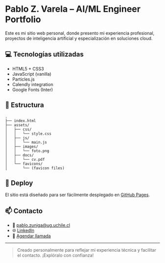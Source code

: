 # Pablo Z. Varela – AI/ML Engineer Portfolio

Este es mi sitio web personal, donde presento mi experiencia profesional, proyectos de inteligencia artificial y especialización en soluciones cloud.

## 💻 Tecnologías utilizadas

- HTML5 + CSS3
- JavaScript (vanilla)
- Particles.js
- Calendly integration
- Google Fonts (Inter)

## 📁 Estructura

```
.
├── index.html
├── assets/
│   ├── css/
│   │   └── style.css
│   ├── js/
│   │   └── main.js
│   ├── images/
│   │   └── foto.png
│   ├── docs/
│   │   └── cv.pdf
│   └── favicons/
│       └── (favicon files)
```

## 🚀 Deploy

El sitio está diseñado para ser fácilmente desplegado en [GitHub Pages](https://pages.github.com/).  

## 📫 Contacto

- 📧 pablo.zuniga@ug.uchile.cl  
- 🌐 [LinkedIn](https://www.linkedin.com/in/pablo-zv/)  
- 📅 [Agendar llamada](https://calendly.com/pablo-zuniga-ug/30min)

---

> Creado personalmente para reflejar mi experiencia técnica y facilitar el contacto. ¡Explóralo con confianza!
